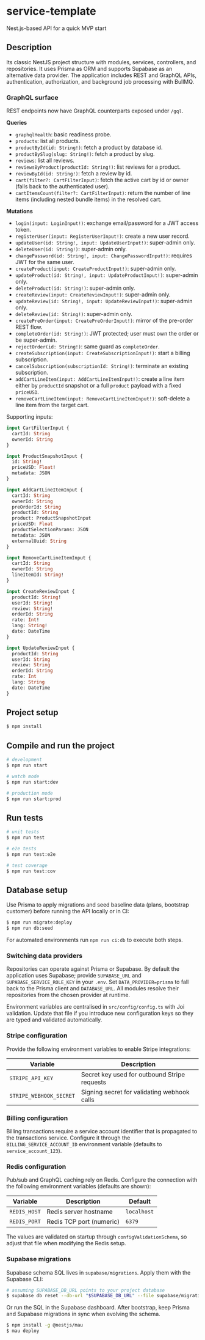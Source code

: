 # service-template
Nest.js-based API for a quick MVP start

## Description
Its classic NestJS project structure with modules, services, controllers, and repositories. It uses Prisma as ORM and supports Supabase as an alternative data provider. The application includes REST and GraphQL APIs, authentication, authorization, and background job processing with BullMQ.

### GraphQL surface

REST endpoints now have GraphQL counterparts exposed under `/gql`.

**Queries**
- `graphqlHealth`: basic readiness probe.
- `products`: list all products.
- `productById(id: String!)`: fetch a product by database id.
- `productBySlug(slug: String!)`: fetch a product by slug.
- `reviews`: list all reviews.
- `reviewsByProduct(productId: String!)`: list reviews for a product.
- `reviewById(id: String!)`: fetch a review by id.
- `cart(filter?: CartFilterInput)`: fetch the active cart by id or owner (falls back to the authenticated user).
- `cartItemsCount(filter?: CartFilterInput)`: return the number of line items (including nested bundle items) in the resolved cart.

**Mutations**
- `login(input: LoginInput!)`: exchange email/password for a JWT access token.
- `registerUser(input: RegisterUserInput!)`: create a new user record.
- `updateUser(id: String!, input: UpdateUserInput!)`: super-admin only.
- `deleteUser(id: String!)`: super-admin only.
- `changePassword(id: String!, input: ChangePasswordInput!)`: requires JWT for the same user.
- `createProduct(input: CreateProductInput!)`: super-admin only.
- `updateProduct(id: String!, input: UpdateProductInput!)`: super-admin only.
- `deleteProduct(id: String!)`: super-admin only.
- `createReview(input: CreateReviewInput!)`: super-admin only.
- `updateReview(id: String!, input: UpdateReviewInput!)`: super-admin only.
- `deleteReview(id: String!)`: super-admin only.
- `createPreOrder(input: CreatePreOrderInput!)`: mirror of the pre-order REST flow.
- `completeOrder(id: String!)`: JWT protected; user must own the order or be super-admin.
- `rejectOrder(id: String!)`: same guard as `completeOrder`.
- `createSubscription(input: CreateSubscriptionInput!)`: start a billing subscription.
- `cancelSubscription(subscriptionId: String!)`: terminate an existing subscription.
- `addCartLineItem(input: AddCartLineItemInput!)`: create a line item either by `productId` snapshot or a full `product` payload with a fixed `priceUSD`.
- `removeCartLineItem(input: RemoveCartLineItemInput!)`: soft-delete a line item from the target cart.

Supporting inputs:

```graphql
input CartFilterInput {
  cartId: String
  ownerId: String
}

input ProductSnapshotInput {
  id: String!
  priceUSD: Float!
  metadata: JSON
}

input AddCartLineItemInput {
  cartId: String
  ownerId: String
  preOrderId: String
  productId: String
  product: ProductSnapshotInput
  priceUSD: Float
  productSelectionParams: JSON
  metadata: JSON
  externalUuid: String
}

input RemoveCartLineItemInput {
  cartId: String
  ownerId: String
  lineItemId: String!
}

input CreateReviewInput {
  productId: String!
  userId: String!
  review: String!
  orderId: String
  rate: Int!
  lang: String!
  date: DateTime
}

input UpdateReviewInput {
  productId: String
  userId: String
  review: String
  orderId: String
  rate: Int
  lang: String
  date: DateTime
}
```

## Project setup

```bash
$ npm install
```

## Compile and run the project

```bash
# development
$ npm run start

# watch mode
$ npm run start:dev

# production mode
$ npm run start:prod
```

## Run tests

```bash
# unit tests
$ npm run test

# e2e tests
$ npm run test:e2e

# test coverage
$ npm run test:cov
```

## Database setup

Use Prisma to apply migrations and seed baseline data (plans, bootstrap customer) before running the API locally or in CI:

```bash
$ npm run migrate:deploy
$ npm run db:seed
```

For automated environments run `npm run ci:db` to execute both steps.

### Switching data providers

Repositories can operate against Prisma or Supabase. By default the application uses Supabase; provide `SUPABASE_URL` and `SUPABASE_SERVICE_ROLE_KEY` in your `.env`. Set `DATA_PROVIDER=prisma` to fall back to the Prisma client and `DATABASE_URL`. All modules resolve their repositories from the chosen provider at runtime.

Environment variables are centralised in `src/config/config.ts` with Joi validation. Update that file if you introduce new configuration keys so they are typed and validated automatically.

### Stripe configuration

Provide the following environment variables to enable Stripe integrations:

| Variable                 | Description                                  |
| ------------------------ | -------------------------------------------- |
| `STRIPE_API_KEY`         | Secret key used for outbound Stripe requests |
| `STRIPE_WEBHOOK_SECRET`  | Signing secret for validating webhook calls  |
### Billing configuration

Billing transactions require a service account identifier that is propagated to the transactions service. Configure it through the `BILLING_SERVICE_ACCOUNT_ID` environment variable (defaults to `service_account_123`).

### Redis configuration

Pub/sub and GraphQL caching rely on Redis. Configure the connection with the following environment variables (defaults are shown):

| Variable      | Description                | Default     |
| ------------- | -------------------------- | ----------- |
| `REDIS_HOST`  | Redis server hostname      | `localhost` |
| `REDIS_PORT`  | Redis TCP port (numeric)   | `6379`      |

The values are validated on startup through `configValidationSchema`, so adjust that file when modifying the Redis setup.

### Supabase migrations

Supabase schema SQL lives in `supabase/migrations`. Apply them with the Supabase CLI:

```bash
# assuming SUPABASE_DB_URL points to your project database
$ supabase db reset --db-url "$SUPABASE_DB_URL" --file supabase/migrations/0001_init.sql
```

Or run the SQL in the Supabase dashboard. After bootstrap, keep Prisma and Supabase migrations in sync when evolving the schema.

```bash
$ npm install -g @nestjs/mau
$ mau deploy
```

